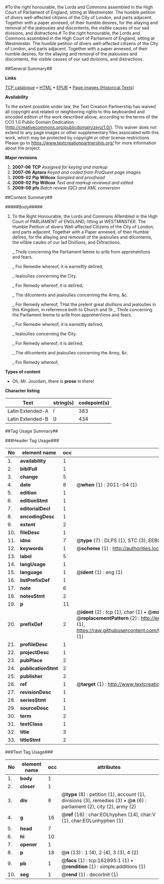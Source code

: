 #To the right honourable, the Lords and Commons assembled in the High Court of Parliament of England, sitting at Westminster. The humble petition of divers well-affected citizens of the City of London, and parts adjacent. Together with a paper annexed, of their humble desires, for the allaying and removal of the jealousies and discontents, the visible causes of our sad divisions, and distractions.#
To the right honourable, the Lords and Commons assembled in the High Court of Parliament of England, sitting at Westminster. The humble petition of divers well-affected citizens of the City of London, and parts adjacent. Together with a paper annexed, of their humble desires, for the allaying and removal of the jealousies and discontents, the visible causes of our sad divisions, and distractions.

##General Summary##

**Links**

[TCP catalogue](http://www.ota.ox.ac.uk/tcp/)  • 
[HTML](http://tei.it.ox.ac.uk/tcp/Texts-HTML/free/A94/A94650.html)  • 
[EPUB](http://tei.it.ox.ac.uk/tcp/Texts-EPUB/free/A94/A94650.epub) • 
[Page images (Historical Texts)](https://historicaltexts.jisc.ac.uk/eebo-99869762e)

**Availability**

To the extent possible under law, the Text Creation Partnership has waived all copyright and related or neighboring rights to this keyboarded and encoded edition of the work described above, according to the terms of the CC0 1.0 Public Domain Dedication (http://creativecommons.org/publicdomain/zero/1.0/). This waiver does not extend to any page images or other supplementary files associated with this work, which may be protected by copyright or other license restrictions. Please go to https://www.textcreationpartnership.org/ for more information about the project.

**Major revisions**

1. __2007-06__ __TCP__ *Assigned for keying and markup*
1. __2007-06__ __Aptara__ *Keyed and coded from ProQuest page images*
1. __2009-02__ __Pip Willcox__ *Sampled and proofread*
1. __2009-02__ __Pip Willcox__ *Text and markup reviewed and edited*
1. __2009-09__ __pfs__ *Batch review (QC) and XML conversion*

##Content Summary##

#####Body#####

1. To the Right Honourable, the Lords and Commons Aſſembled
in the High Court of PARLIAMENT
of ENGLAND, ſitting at WESTMINSTER. The Humble Petition of divers Well-affected Citizens of the City of London, and parts adjacent. Together with a Paper annexed, of
their Humble deſires, for the allaying and removall of the jealouſies and diſcontents, the viſible
cauſes of our ſad Diviſions, and Diſtractions.

    _ Thoſe concerning the Parliament ſeeme to ariſe from apprehenſions and fears.

    _ For Remedie whereof, it is earneſtly deſired,

    _ Iealouſies concerning the City.

    _ For Remedy whereof, it is deſired,

    _ The diſcontents and jealouſies concerning the Army, &c.

    _ For Remedy whereof,
THat the preſent great diviſions and jealouſies in this Kingdom, in referrence both to Church and St
    _ Thoſe concerning the Parliament ſeeme to ariſe from apprehenſions and fears.

    _ For Remedie whereof, it is earneſtly deſired,

    _ Iealouſies concerning the City.

    _ For Remedy whereof, it is deſired,

    _ The diſcontents and jealouſies concerning the Army, &c.

    _ For Remedy whereof,

**Types of content**

  * Oh, Mr. Jourdain, there is **prose** in there!

**Character listing**


|Text|string(s)|codepoint(s)|
|---|---|---|
|Latin Extended-A|ſ|383|
|Latin Extended-B|Ʋ|434|

##Tag Usage Summary##

###Header Tag Usage###

|No|element name|occ|attributes|
|---|---|---|---|
|1.|__availability__|1||
|2.|__biblFull__|1||
|3.|__change__|5||
|4.|__date__|8| @__when__ (1) : 2011-04 (1)|
|5.|__edition__|1||
|6.|__editionStmt__|1||
|7.|__editorialDecl__|1||
|8.|__encodingDesc__|1||
|9.|__extent__|2||
|10.|__fileDesc__|1||
|11.|__idno__|7| @__type__ (7) : DLPS (1), STC (3), EEBO-CITATION (1), PROQUEST (1), VID (1)|
|12.|__keywords__|1| @__scheme__ (1) : http://authorities.loc.gov/ (1)|
|13.|__label__|5||
|14.|__langUsage__|1||
|15.|__language__|1| @__ident__ (1) : eng (1)|
|16.|__listPrefixDef__|1||
|17.|__note__|6||
|18.|__notesStmt__|2||
|19.|__p__|11||
|20.|__prefixDef__|2| @__ident__ (2) : tcp (1), char (1)  •  @__matchPattern__ (2) : ([0-9\-]+):([0-9IVX]+) (1), (.+) (1)  •  @__replacementPattern__ (2) : http://eebo.chadwyck.com/downloadtiff?vid=$1&page=$2 (1), https://raw.githubusercontent.com/textcreationpartnership/Texts/master/tcpchars.xml#$1 (1)|
|21.|__profileDesc__|1||
|22.|__projectDesc__|1||
|23.|__pubPlace__|2||
|24.|__publicationStmt__|2||
|25.|__publisher__|2||
|26.|__ref__|1| @__target__ (1) : http://www.textcreationpartnership.org/docs/. (1)|
|27.|__revisionDesc__|1||
|28.|__seriesStmt__|1||
|29.|__sourceDesc__|1||
|30.|__term__|2||
|31.|__textClass__|1||
|32.|__title__|3||
|33.|__titleStmt__|2||


###Text Tag Usage###

|No|element name|occ|attributes|
|---|---|---|---|
|1.|__body__|1||
|2.|__closer__|1||
|3.|__div__|8| @__type__ (8) : petition (1), account (1), divisions (3), remedies (3)  •  @__n__ (6) : parliament (2), city (2), army (2)|
|4.|__g__|16| @__ref__ (16) : char:EOLhyphen (14), char:V (1), char:EOLunhyphen (1)|
|5.|__head__|7||
|6.|__hi__|10||
|7.|__opener__|1||
|8.|__p__|18| @__n__ (13) : 1 (4), 2 (4), 3 (3), 4 (2)|
|9.|__pb__|1| @__facs__ (1) : tcp:162895:1 (1)  •  @__rendition__ (1) : simple:additions (1)|
|10.|__seg__|1| @__rend__ (1) : decorInit (1)|
